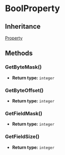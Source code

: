 # BoolProperty

## Inheritance
[Property](./property.md)

## Methods

### GetByteMask()

- **Return type:** `integer`

### GetByteOffset()

- **Return type:** `integer`

### GetFieldMask()

- **Return type:** `integer`

### GetFieldSize()

- **Return type:** `integer`